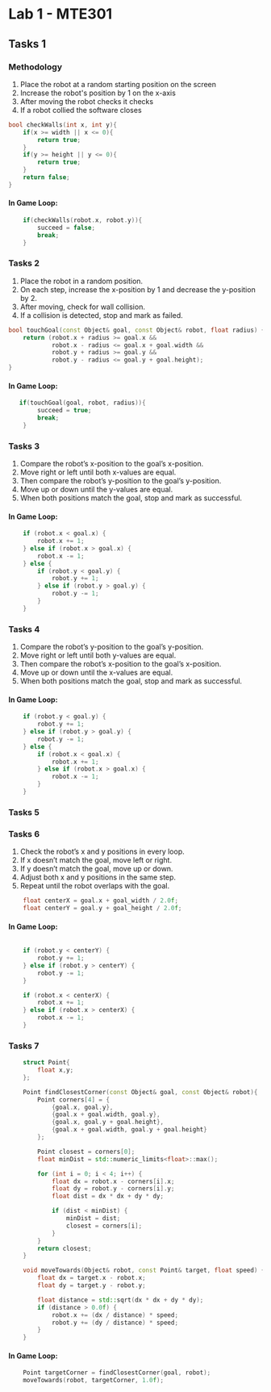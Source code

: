 # Lab 1 - MTE301

## Tasks 1
### Methodology
1. Place the robot at a random starting position on the screen
2. Increase the robot's position by 1 on the x-axis
3. After moving the robot checks it checks
4. If a robot collied the software closes
```C++
bool checkWalls(int x, int y){
    if(x >= width || x <= 0){
        return true;
    } 
    if(y >= height || y <= 0){
        return true;
    } 
    return false;
} 
```

#### In Game Loop:

```c++
    if(checkWalls(robot.x, robot.y)){
        succeed = false;
        break;
    }
```
### Tasks 2
1. Place the robot in a random position.
2. On each step, increase the x-position by 1 and decrease the y-position by 2.
3. After moving, check for wall collision.
4. If a collision is detected, stop and mark as failed.
```c++
bool touchGoal(const Object& goal, const Object& robot, float radius) {
    return (robot.x + radius >= goal.x &&
            robot.x - radius <= goal.x + goal.width &&
            robot.y + radius >= goal.y &&
            robot.y - radius <= goal.y + goal.height);
}
```

#### In Game Loop:

```c++
   if(touchGoal(goal, robot, radius)){
        succeed = true;
        break;
    }
```
### Tasks 3
1. Compare the robot’s x-position to the goal’s x-position.
2. Move right or left until both x-values are equal.
3. Then compare the robot’s y-position to the goal’s y-position.
4. Move up or down until the y-values are equal.
5. When both positions match the goal, stop and mark as successful.

#### In Game Loop:

```c++
    if (robot.x < goal.x) {
        robot.x += 1;  
    } else if (robot.x > goal.x) {
        robot.x -= 1;   
    } else {
        if (robot.y < goal.y) {
            robot.y += 1;   
        } else if (robot.y > goal.y) {
            robot.y -= 1;   
        }
    }
```
### Tasks 4
1. Compare the robot’s y-position to the goal’s y-position.
2. Move right or left until both y-values are equal.
3. Then compare the robot’s x-position to the goal’s x-position.
4. Move up or down until the x-values are equal.
5. When both positions match the goal, stop and mark as successful.

#### In Game Loop:

```c++
    if (robot.y < goal.y) {
        robot.y += 1;  
    } else if (robot.y > goal.y) {
        robot.y -= 1;   
    } else {
        if (robot.x < goal.x) {
            robot.x += 1;   
        } else if (robot.x > goal.x) {
            robot.x -= 1;   
        }
    }
```
### Tasks 5
### Tasks 6

1. Check the robot’s x and y positions in every loop.
2. If x doesn’t match the goal, move left or right.
3. If y doesn’t match the goal, move up or down.
4. Adjust both x and y positions in the same step.
5. Repeat until the robot overlaps with the goal.

```c++
    float centerX = goal.x + goal_width / 2.0f;
    float centerY = goal.y + goal_height / 2.0f;
```
    

#### In Game Loop:

```c++

    if (robot.y < centerY) {
        robot.y += 1;
    } else if (robot.y > centerY) {
        robot.y -= 1;
    }

    if (robot.x < centerX) {
        robot.x += 1;
    } else if (robot.x > centerX) {
        robot.x -= 1;
    }
```
### Tasks 7

```C++
    struct Point{
        float x,y;
    };

    Point findClosestCorner(const Object& goal, const Object& robot){
        Point corners[4] = {
            {goal.x, goal.y},
            {goal.x + goal.width, goal.y},
            {goal.x, goal.y + goal.height},
            {goal.x + goal.width, goal.y + goal.height}
        };

        Point closest = corners[0];
        float minDist = std::numeric_limits<float>::max();

        for (int i = 0; i < 4; i++) {
            float dx = robot.x - corners[i].x;
            float dy = robot.y - corners[i].y;
            float dist = dx * dx + dy * dy; 

            if (dist < minDist) {
                minDist = dist;
                closest = corners[i];
            }
        }
        return closest;
    }

    void moveTowards(Object& robot, const Point& target, float speed) {
        float dx = target.x - robot.x;
        float dy = target.y - robot.y;

        float distance = std::sqrt(dx * dx + dy * dy);
        if (distance > 0.0f) {
            robot.x += (dx / distance) * speed;
            robot.y += (dy / distance) * speed;
        }
    }
```

#### In Game Loop:
```C++
    Point targetCorner = findClosestCorner(goal, robot);    
    moveTowards(robot, targetCorner, 1.0f);  
```